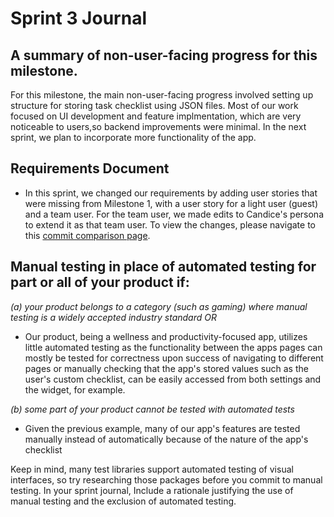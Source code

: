 # Sprint 3 Journal

## A summary of non-user-facing progress for this milestone.
For this milestone, the main non-user-facing progress involved setting up structure for storing task checklist using JSON files. Most of our work focused on UI development and feature implmentation, which are very noticeable to users,so backend improvements were minimal. In the next sprint, we plan to incorporate more functionality of the app.

## Requirements Document
- In this sprint, we changed our requirements by adding user stories that were missing from Milestone 1, with a user story for a light user (guest) and a team user. For the team user, we made edits to Candice's persona to extend it as that team user. To view the changes, please navigate to this [commit comparison page](https://github.com/junghyey/grinnell-elephant/compare/1351792..45bff51?diff=unified&w=).

## Manual testing in place of automated testing for part or all of your product if:
*(a) your product belongs to a category (such as gaming) where manual testing is a widely accepted industry standard OR*
- Our product, being a wellness and productivity-focused app, utilizes little automated testing as the functionality between the apps pages can mostly be tested for correctness upon success of navigating to different pages or manually checking that the app's stored values such as the user's custom checklist, can be easily accessed from both settings and the widget, for example. 
  
*(b) some part of your product cannot be tested with automated tests*
- Given the previous example, many of our app's features are tested manually instead of automatically because of the nature of the app's checklist 

Keep in mind, many test libraries support automated testing of visual interfaces, so try researching those packages before you commit to manual testing. In your sprint journal, Include a rationale justifying the use of manual testing and the exclusion of automated testing.
